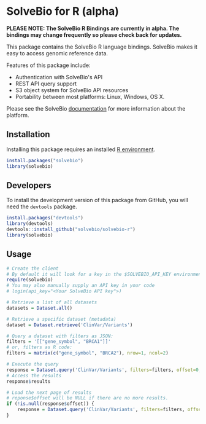 # SolveBio for R (alpha)

**PLEASE NOTE: The SolveBio R Bindings are currently in alpha. The bindings may change frequently so please check back for updates.**

This package contains the SolveBio R language bindings. SolveBio makes it easy
to access genomic reference data.

Features of this package include:

* Authentication with SolveBio's API
* REST API query support
* S3 object system for SolveBio API resources
* Portability between most platforms: Linux, Windows, OS X.

Please see the SolveBio [documentation](https://docs.solvebio.com) for more
information about the platform.


## Installation

Installing this package requires an installed [R environment](http://www.r-project.org).

```R
install.packages("solvebio")
library(solvebio)
```


## Developers

To install the development version of this package from GitHub, you will need the `devtools` package.

```R
install.packages("devtools")
library(devtools)
devtools::install_github("solvebio/solvebio-r")
library(solvebio)
```


## Usage

```R
# Create the client
# By default it will look for a key in the $SOLVEBIO_API_KEY environment variable.
require(solvebio)
# You may also manually supply an API key in your code
# login(api_key="<Your SolveBio API key">)

# Retrieve a list of all datasets
datasets = Dataset.all()

# Retrieve a specific dataset (metadata)
dataset = Dataset.retrieve('ClinVar/Variants')

# Query a dataset with filters as JSON:
filters = '[["gene_symbol", "BRCA1"]]'
# or, filters as R code:
filters = matrix(c("gene_symbol", "BRCA2"), nrow=1, ncol=2)

# Execute the query
response = Dataset.query('ClinVar/Variants', filters=filters, offset=0, limit=50)
# Access the results
response$results

# Load the next page of results
# reponse$offset will be NULL if there are no more results.
if (!is.null(response$offset)) {
    response = Dataset.query('ClinVar/Variants', filters=filters, offset=response$offset)
}
```
